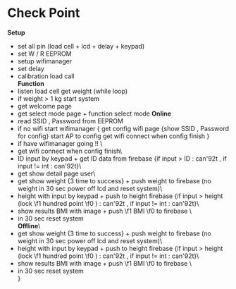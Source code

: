 # **Check Point**
<b>Setup</b> <br>
- set all pin (load cell + lcd + delay + keypad) <br>
- set W / R EEPROM <br>
- setup wifimanager <br>
- set delay <br>
- calibration load call <br>
<b>Function</b>
- listen load cell get weight (while loop)
- if weight > 1 kg start system 
- get welcome page
- get select mode page + function select mode
__Online__
- read SSID , Password from EEPROM
- if no wifi start wifimanager {
 get config wifi page {show SSID , Password for config}
 start AP to config
 get wifi connect when config finish
}
- if have wifimanager going !! \
- get wifi connect when config finish\
- ID input by keypad + get ID data from firebase \{if input > ID : can\'92t , if input != int : can\'92t\}\
- get show detail page user\
- get show weight \{3 time to success\} + push weight to firebase (no weight in 30 sec power off lcd and reset system)\
- height with input by keypad + push to height firebase  \{if input > height (lock 
\f1 hundred point
\f0 ) : can\'92t , if input != int : can\'92t\}\
- show results BMI with image  + push 
\f1 BMI 
\f0 to firebase \
- in 30 sec reset system\
__Offline__\
- get show weight \{3 time to success\} + push weight to firebase (no weight in 30 sec power off lcd and reset system)\
- height with input by keypad + push to height firebase  \{if input > height (lock 
\f1 hundred point
\f0 ) : can\'92t , if input != int : can\'92t\}\
- show results BMI with image  + push 
\f1 BMI 
\f0 to firebase \
- in 30 sec reset system\
 }

